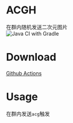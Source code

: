 # ACGH

在群内随机发送二次元图片  
![Java CI with Gradle](https://github.com/ShrBox/ACGH/workflows/Java%20CI%20with%20Gradle/badge.svg)  

# Download

[Github Actions](https://github.com/ShrBox/ACGH/actions)

# Usage

在群内发送`acg`触发